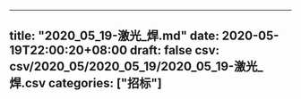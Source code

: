 
---
title: "2020_05_19-激光_焊.md"
date: 2020-05-19T22:00:20+08:00
draft: false
csv: csv/2020_05/2020_05_19/2020_05_19-激光_焊.csv
categories: ["招标"]
---
